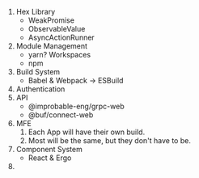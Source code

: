 1. Hex Library
	- WeakPromise
	- ObservableValue
	- AsyncActionRunner
2. Module Management 
	- yarn? Workspaces
	- npm
3. Build System 
	- Babel & Webpack -> ESBuild
4. Authentication
5. API 
	- @improbable-eng/grpc-web 
	- @buf/connect-web
6. MFE
	1. Each App will have their own build.
	2. Most will be the same, but they don't have to be.
7. Component System
	- React & Ergo
8. 
